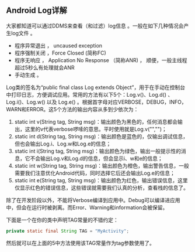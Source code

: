 ## **Android  Log详解**

大家都知道可以通过DDMS来查看（和过滤）log信息 。一般在如下几种情况会产生log文件 。

- 程序异常退出 ， uncaused exception
- 程序强制关闭 ，Force Closed (简称FC)
- 程序无响应 ， Application No Response （简称ANR) ， 顺便，一般主线程超过5秒么有处理就会ANR
- 手动生成 。

Log类的签名为“public final class Log extends Object”，用于在手动在控制台中打印日志，方便调试应用。常用的方法有以下5个：Log.v()、Log.d() 、Log.i()、Log.w() 以及 Log.e() 。根据首字母对应VERBOSE，DEBUG，INFO，WARN和ERROR。这5个方法的输出内容从多到少依次为：

1. static int	v(String tag, String msg)：输出颜色为黑色的，任何消息都会输出，这里的v代表verbose啰嗦的意思。平时使用就是Log.v("","")；　
2. static int	d(String tag, String msg)：输出颜色是蓝色的，仅输出调试信息，但也会输出Log.i、Log.w和Log.e的信息；
3. static int	i(String tag, String msg)：输出颜色为绿色，输出一般提示性的消息，它不会输出Log.v和Log.d的信息，但会显示i、w和e的信息；
4. static int	w(String tag, String msg)：输出颜色为橙色，输出警告信息，一般需要我们注意优化Android代码，同时选择它后还会输出Log.e的信息；
5. static int	e(String tag, String msg)：输出颜色为红色，输出错误信息，这里仅显示红色的错误信息，这些错误就需要我们认真的分析，查看栈的信息了。

除了在开发阶段以外，不能将Verbose编译到应用中。Debug可以编译进应用中，但会在运行时被剥离。而Error、Warning和information会被保留。

下面是一个在你的类中声明TAG常量的不错约定：

```java
private static final String TAG = "MyActivity";
```

然后就可以在上面的5中方法使用该TAG常量作为tag参数使用了。


